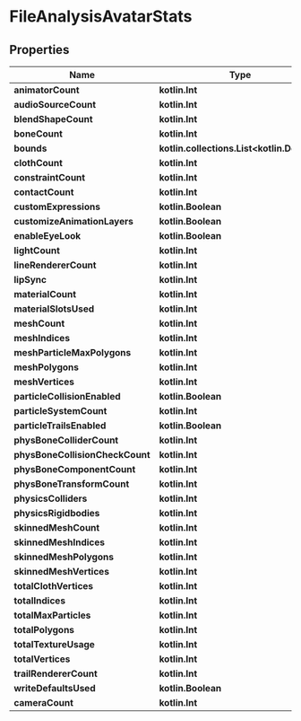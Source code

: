 
# FileAnalysisAvatarStats

## Properties
Name | Type | Description | Notes
------------ | ------------- | ------------- | -------------
**animatorCount** | **kotlin.Int** |  | 
**audioSourceCount** | **kotlin.Int** |  | 
**blendShapeCount** | **kotlin.Int** |  | 
**boneCount** | **kotlin.Int** |  | 
**bounds** | **kotlin.collections.List&lt;kotlin.Double&gt;** |  | 
**clothCount** | **kotlin.Int** |  | 
**constraintCount** | **kotlin.Int** |  | 
**contactCount** | **kotlin.Int** |  | 
**customExpressions** | **kotlin.Boolean** |  | 
**customizeAnimationLayers** | **kotlin.Boolean** |  | 
**enableEyeLook** | **kotlin.Boolean** |  | 
**lightCount** | **kotlin.Int** |  | 
**lineRendererCount** | **kotlin.Int** |  | 
**lipSync** | **kotlin.Int** |  | 
**materialCount** | **kotlin.Int** |  | 
**materialSlotsUsed** | **kotlin.Int** |  | 
**meshCount** | **kotlin.Int** |  | 
**meshIndices** | **kotlin.Int** |  | 
**meshParticleMaxPolygons** | **kotlin.Int** |  | 
**meshPolygons** | **kotlin.Int** |  | 
**meshVertices** | **kotlin.Int** |  | 
**particleCollisionEnabled** | **kotlin.Boolean** |  | 
**particleSystemCount** | **kotlin.Int** |  | 
**particleTrailsEnabled** | **kotlin.Boolean** |  | 
**physBoneColliderCount** | **kotlin.Int** |  | 
**physBoneCollisionCheckCount** | **kotlin.Int** |  | 
**physBoneComponentCount** | **kotlin.Int** |  | 
**physBoneTransformCount** | **kotlin.Int** |  | 
**physicsColliders** | **kotlin.Int** |  | 
**physicsRigidbodies** | **kotlin.Int** |  | 
**skinnedMeshCount** | **kotlin.Int** |  | 
**skinnedMeshIndices** | **kotlin.Int** |  | 
**skinnedMeshPolygons** | **kotlin.Int** |  | 
**skinnedMeshVertices** | **kotlin.Int** |  | 
**totalClothVertices** | **kotlin.Int** |  | 
**totalIndices** | **kotlin.Int** |  | 
**totalMaxParticles** | **kotlin.Int** |  | 
**totalPolygons** | **kotlin.Int** |  | 
**totalTextureUsage** | **kotlin.Int** |  | 
**totalVertices** | **kotlin.Int** |  | 
**trailRendererCount** | **kotlin.Int** |  | 
**writeDefaultsUsed** | **kotlin.Boolean** |  | 
**cameraCount** | **kotlin.Int** |  |  [optional]



